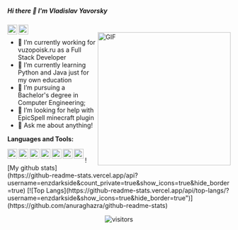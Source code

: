 ##### Hi there 👋 I'm Vladislav Yavorsky

<a href="https://vk.com/yavorskyvv">
  <img align="left" alt="My VK" width="22px" src="https://cdn.jsdelivr.net/npm/simple-icons@4.2.0/icons/vk.svg" />
</a>

<a href="#" mailto="enzdarkside@gmail.com">
  <img align="left" alt="Mail" width="22px" src="https://cdn.jsdelivr.net/npm/simple-icons@4.2.0/icons/gmail.svg" />
</a>

<br />

<img align="right" alt="GIF" width="300" src="https://i.kym-cdn.com/photos/images/original/001/531/018/cb3.gif" />

- 🔭 I’m currently working for vuzopoisk.ru as a Full Stack Developer
- 🌱 I’m currently learning Python and Java just for my own education
- 💼 I’m pursuing a Bachelor's degree in Computer Engineering;
- 🤔 I’m looking for help with EpicSpell minecraft plugin
- 💬 Ask me about anything!

**Languages and Tools:**  

<img align="left" alt="PyCharm" width="22px" src="https://cdn.jsdelivr.net/npm/simple-icons@4.2.0/icons/pycharm.svg" />
<img align="left" alt="Visual Studio" width="22px" src="https://cdn.jsdelivr.net/npm/simple-icons@4.2.0/icons/visualstudio.svg" />
<img align="left" alt="Intellij IDEA" width="22px" src="https://cdn.jsdelivr.net/npm/simple-icons@4.2.0/icons/intellijidea.svg" />
<img align="left" alt="Angular 2+" width="22px" src="https://cdn.jsdelivr.net/npm/simple-icons@4.2.0/icons/angular.svg" />
<img align="left" alt="CSS3" width="22px" src="https://cdn.jsdelivr.net/npm/simple-icons@4.2.0/icons/css3.svg" />
<img align="left" alt="Node.js" width="22px" src="https://cdn.jsdelivr.net/npm/simple-icons@4.2.0/icons/node-dot-js.svg" />
<img align="left" alt="MySQL" width="22px" src="https://cdn.jsdelivr.net/npm/simple-icons@4.2.0/icons/mysql.svg" />

<br/>
![My github stats](https://github-readme-stats.vercel.app/api?username=enzdarkside&count_private=true&show_icons=true&hide_border=true)
[![Top Langs](https://github-readme-stats.vercel.app/api/top-langs/?username=enzdarkside&show_icons=true&hide_border=true")](https://github.com/anuraghazra/github-readme-stats)

<p align="center">
    <img align="center" alt="visitors" src="https://visitor-badge.laobi.icu/badge?page_id=EnZDarkSide.EnZDarkSide" />
</p>
